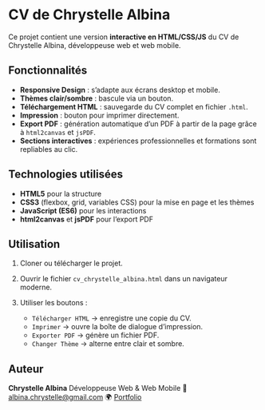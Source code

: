 # CV de Chrystelle Albina

Ce projet contient une version **interactive en HTML/CSS/JS** du CV de Chrystelle Albina, développeuse web et web mobile.

## Fonctionnalités

* **Responsive Design** : s’adapte aux écrans desktop et mobile.
* **Thèmes clair/sombre** : bascule via un bouton.
* **Téléchargement HTML** : sauvegarde du CV complet en fichier `.html`.
* **Impression** : bouton pour imprimer directement.
* **Export PDF** : génération automatique d’un PDF à partir de la page grâce à `html2canvas` et `jsPDF`.
* **Sections interactives** : expériences professionnelles et formations sont repliables au clic.

## Technologies utilisées

* **HTML5** pour la structure
* **CSS3** (flexbox, grid, variables CSS) pour la mise en page et les thèmes
* **JavaScript (ES6)** pour les interactions
* **html2canvas** et **jsPDF** pour l’export PDF

## Utilisation

1. Cloner ou télécharger le projet.
2. Ouvrir le fichier `cv_chrystelle_albina.html` dans un navigateur moderne.
3. Utiliser les boutons :

   * `Télécharger HTML` → enregistre une copie du CV.
   * `Imprimer` → ouvre la boîte de dialogue d’impression.
   * `Exporter PDF` → génère un fichier PDF.
   * `Changer Thème` → alterne entre clair et sombre.

## Auteur

**Chrystelle Albina**
Développeuse Web & Web Mobile
📧 [albina.chrystelle@gmail.com](mailto:albina.chrystelle@gmail.com)
🌍 [Portfolio](https://albinaportfolio.netlify.app)
